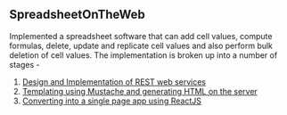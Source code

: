 ## SpreadsheetOnTheWeb
Implemented a spreadsheet software that can add cell values, compute formulas, delete, update and replicate cell values and also perform bulk deletion of cell values. 
The implementation is broken up into a number of stages - 
1. [Design and Implementation of REST web services](prj3-sol)
2. [Templating using Mustache and generating HTML on the server](prj4-sol)
3. [Converting into a single page app using ReactJS](prj5-sol)  
